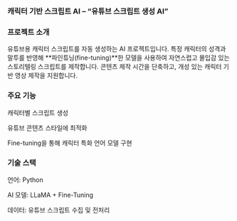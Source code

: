 ### 캐릭터 기반 스크립트 AI – “유튜브 스크립트 생성 AI”
### 프로젝트 소개

유튜브용 캐릭터 스크립트를 자동 생성하는 AI 프로젝트입니다. 특정 캐릭터의 성격과 말투를 반영해 **파인튜닝(fine-tuning)**한 모델을 사용하여 자연스럽고 몰입감 있는 스토리텔링 스크립트를 제작합니다. 콘텐츠 제작 시간을 단축하고, 개성 있는 캐릭터 기반 영상 제작을 지원합니다.

### 주요 기능

캐릭터별 스크립트 생성

유튜브 콘텐츠 스타일에 최적화

Fine-tuning을 통해 캐릭터 특화 언어 모델 구현

### 기술 스택

언어: Python

AI 모델: LLaMA + Fine-Tuning

데이터: 유튜브 스크립트 수집 및 전처리